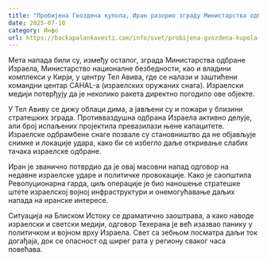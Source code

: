 ```yaml
---
title: "Пробијена Гвоздена купола, Иран разорио зграду Министарства одбране"
date: 2025-07-10
category: Инфо
url: https://backapalankavesti.com/info/svet/probijena-gvozdena-kupola-iran-razorio-zgradu-ministarstva-odbrane/
---
```


Мета напада били су, између осталог, зграда Министарства одбране Израела, Министарство националне безбедности, као и владини комплекси у Кирји, у центру Тел Авива, где се налази и заштићени командни центар CAHAL-а (израелских оружаних снага). Израелски медији потврђују да је неколико ракета директно погодило ове објекте.

У Тел Авиву се дижу облаци дима, а јављени су и пожари у близини стратешких зграда. Противваздушна одбрана Израела активно делује, али број испаљених пројектила превазилази њене капацитете. Израелске одбрамбене снаге позвале су становништво да не објављује снимке и локације удара, како би се избегло даље откривање слабих тачака израелске одбране.

Иран је званично потврдио да је овај масовни напад одговор на недавне израелске ударе и политичке провокације. Како је саопштила Револуционарна гарда, циљ операције је био наношење стратешке штете израелској војној инфраструктури и онемогућавање даљих напада на иранске интересе.

Ситуација на Блиском Истоку се драматично заоштрава, а како наводе израелски и светски медији, одговор Техерана је већ изазвао панику у политичком и војном врху Израела. Свет са зебњом посматра даљи ток догађаја, док се опасност од ширег рата у региону сваког часа повећава.

